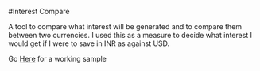 #Interest Compare

A tool to compare what interest will be generated and to compare them between two currencies.
I used this as a measure to decide what interest I would get if I were to save in INR as against USD.

Go [Here](https://github.com/maheswaranm/InterestCompare) for a working sample
